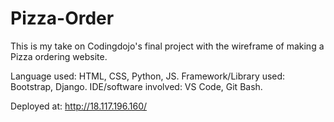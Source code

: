 # Pizza-Order

This is my take on Codingdojo's final project with the wireframe of making a Pizza ordering website.

Language used: HTML, CSS, Python, JS.
Framework/Library used: Bootstrap, Django.
IDE/software involved: VS Code, Git Bash.


Deployed at: http://18.117.196.160/
